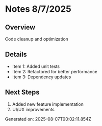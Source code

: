 # Notes 8/7/2025

## Overview
Code cleanup and optimization

## Details
- Item 1: Added unit tests
- Item 2: Refactored for better performance
- Item 3: Dependency updates

## Next Steps
1. Added new feature implementation
2. UI/UX improvements

Generated on: 2025-08-07T00:02:11.854Z
